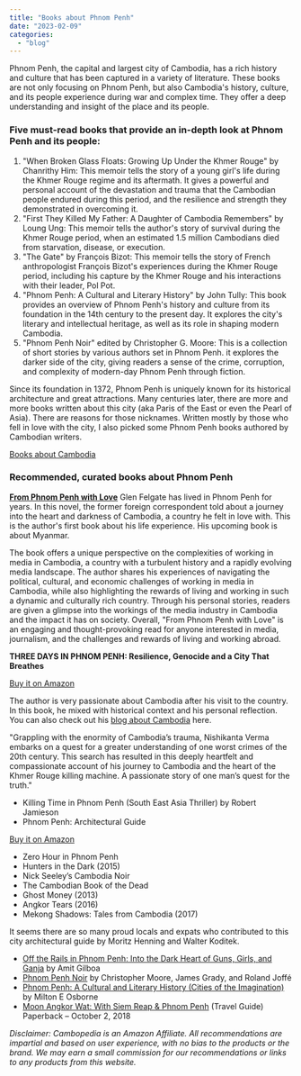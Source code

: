 ```yaml
---
title: "Books about Phnom Penh"
date: "2023-02-09"
categories: 
  - "blog"
---
```


Phnom Penh, the capital and largest city of Cambodia, has a rich history and culture that has been captured in a variety of literature. These books are not only focusing on Phnom Penh, but also Cambodia's history, culture, and its people experience during war and complex time. They offer a deep understanding and insight of the place and its people.

### Five must-read books that provide an in-depth look at Phnom Penh and its people:

1. "When Broken Glass Floats: Growing Up Under the Khmer Rouge" by Chanrithy Him: This memoir tells the story of a young girl's life during the Khmer Rouge regime and its aftermath. It gives a powerful and personal account of the devastation and trauma that the Cambodian people endured during this period, and the resilience and strength they demonstrated in overcoming it.
2. "First They Killed My Father: A Daughter of Cambodia Remembers" by Loung Ung: This memoir tells the author's story of survival during the Khmer Rouge period, when an estimated 1.5 million Cambodians died from starvation, disease, or execution.
3. "The Gate" by François Bizot: This memoir tells the story of French anthropologist François Bizot's experiences during the Khmer Rouge period, including his capture by the Khmer Rouge and his interactions with their leader, Pol Pot.
4. "Phnom Penh: A Cultural and Literary History" by John Tully: This book provides an overview of Phnom Penh's history and culture from its foundation in the 14th century to the present day. It explores the city's literary and intellectual heritage, as well as its role in shaping modern Cambodia.
5. "Phnom Penh Noir" edited by Christopher G. Moore: This is a collection of short stories by various authors set in Phnom Penh. it explores the darker side of the city, giving readers a sense of the crime, corruption, and complexity of modern-day Phnom Penh through fiction.

Since its foundation in 1372, Phnom Penh is uniquely known for its historical architecture and great attractions. Many centuries later, there are more and more books written about this city (aka Paris of the East or even the Pearl of Asia). There are reasons for those nicknames. Written mostly by those who fell in love with the city, I also picked some Phnom Penh books authored by Cambodian writers.

[Books about Cambodia](https://cambopedia.com/best-books-about-cambodia/)

### Recommended, curated books about Phnom Penh

**[From Phnom Penh with Love](https://www.amazon.com/gp/product/B08FP5TWZF/?tag=tbun27_cambodia-20)** Glen Felgate has lived in Phnom Penh for years. In this novel, the former foreign correspondent told about a journey into the heart and darkness of Cambodia, a country he felt in love with. This is the author's first book about his life experience. His upcoming book is about Myanmar.

The book offers a unique perspective on the complexities of working in media in Cambodia, a country with a turbulent history and a rapidly evolving media landscape. The author shares his experiences of navigating the political, cultural, and economic challenges of working in media in Cambodia, while also highlighting the rewards of living and working in such a dynamic and culturally rich country. Through his personal stories, readers are given a glimpse into the workings of the media industry in Cambodia and the impact it has on society. Overall, "From Phnom Penh with Love" is an engaging and thought-provoking read for anyone interested in media, journalism, and the challenges and rewards of living and working abroad.

**THREE DAYS IN PHNOM PENH: Resilience, Genocide and a City That Breathes**

[Buy it on Amazon](https://www.amazon.com/gp/product/B085WYC7WC/?tag=tbun27_cambodia-20)

The author is very passionate about Cambodia after his visit to the country. In this book, he mixed with historical context and his personal reflection. You can also check out his [blog about Cambodia](https://cambodiaetc.blogspot.com/) here.

"Grappling with the enormity of Cambodia’s trauma, Nishikanta Verma embarks on a quest for a greater understanding of one worst crimes of the 20th century. This search has resulted in this deeply heartfelt and compassionate account of his journey to Cambodia and the heart of the Khmer Rouge killing machine. A passionate story of one man’s quest for the truth."

- Killing Time in Phnom Penh (South East Asia Thriller) by Robert Jamieson
- Phnom Penh: Architectural Guide

[Buy it on Amazon](https://www.amazon.com/gp/product/3869224347/?tag=tbun27_cambodia-20)

- Zero Hour in Phnom Penh
- Hunters in the Dark (2015)
- Nick Seeley’s Cambodia Noir
- The Cambodian Book of the Dead
- Ghost Money (2013)
- Angkor Tears (2016)
- Mekong Shadows: Tales from Cambodia (2017)

It seems there are so many proud locals and expats who contributed to this city architectural guide by Moritz Henning and Walter Koditek.

- [Off the Rails in Phnom Penh: Into the Dark Heart of Guns, Girls, and Ganja](https://amzn.to/2Plclh0) by Amit Gilboa
- [Phnom Penh Noir](https://amzn.to/2nTZndz) by Christopher Moore, James Grady, and Roland Joffé
- [Phnom Penh: A Cultural and Literary History (Cities of the Imagination)](https://amzn.to/2OMSo1O) by Milton E Osborne
- [Moon Angkor Wat: With Siem Reap & Phnom Penh](https://amzn.to/2Mrmasc) (Travel Guide) Paperback – October 2, 2018

_Disclaimer: Cambopedia is an Amazon Affiliate. All recommendations are impartial and based on user experience, with no bias to the products or the brand. We may earn a small commission for our recommendations or links to any products from this website._
